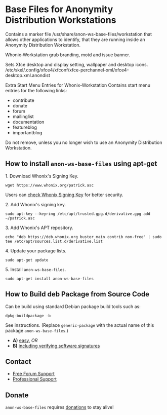# Base Files for Anonymity Distribution Workstations #

Contains a marker file /usr/share/anon-ws-base-files/workstation that allows
other applications to identify, that they are running inside an Anonymity
Distribution Workstation.

Whonix-Workstation grub branding, motd and issue banner.

Sets Xfce desktop and display setting, wallpaper and desktop icons.
/etc/skel/.config/xfce4/xfconf/xfce-perchannel-xml/xfce4-desktop.xml.anondist

Extra Start Menu Entries for Whonix-Workstation
Contains start menu entries for the following links:
- contribute
- donate
- forum
- mailinglist
- documentation
- featureblog
- importantblog

Do not remove, unless you no longer wish to use an Anonymity Distribution
Workstation.
## How to install `anon-ws-base-files` using apt-get ##

1\. Download Whonix's Signing Key.

```
wget https://www.whonix.org/patrick.asc
```

Users can [check Whonix Signing Key](https://www.whonix.org/wiki/Whonix_Signing_Key) for better security.

2\. Add Whonix's signing key.

```
sudo apt-key --keyring /etc/apt/trusted.gpg.d/derivative.gpg add ~/patrick.asc
```

3\. Add Whonix's APT repository.

```
echo "deb https://deb.whonix.org buster main contrib non-free" | sudo tee /etc/apt/sources.list.d/derivative.list
```

4\. Update your package lists.

```
sudo apt-get update
```

5\. Install `anon-ws-base-files`.

```
sudo apt-get install anon-ws-base-files
```

## How to Build deb Package from Source Code ##

Can be build using standard Debian package build tools such as:

```
dpkg-buildpackage -b
```

See instructions. (Replace `generic-package` with the actual name of this package `anon-ws-base-files`.)

* **A)** [easy](https://www.whonix.org/wiki/Dev/Build_Documentation/generic-package/easy), _OR_
* **B)** [including verifying software signatures](https://www.whonix.org/wiki/Dev/Build_Documentation/generic-package)

## Contact ##

* [Free Forum Support](https://forums.whonix.org)
* [Professional Support](https://www.whonix.org/wiki/Professional_Support)

## Donate ##

`anon-ws-base-files` requires [donations](https://www.whonix.org/wiki/Donate) to stay alive!
